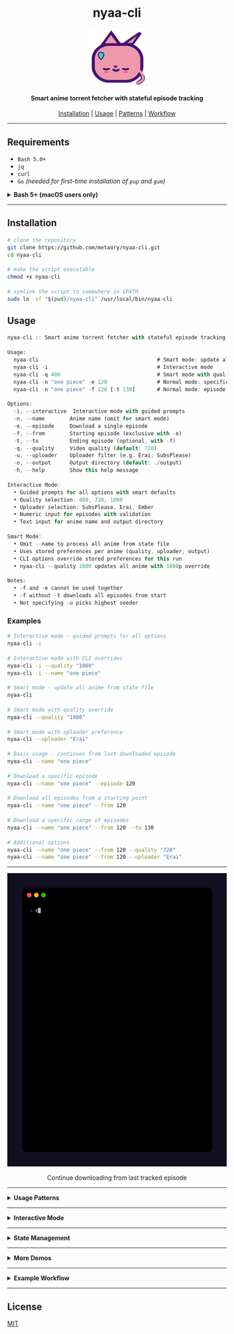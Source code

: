 <div align="center">
    <h1>nyaa-cli</h1>
    <img src=".github/logo.svg" alt="nyaa-cli" width="128" height="128">
    <h4>Smart anime torrent fetcher with stateful episode tracking</h4>
</div>

<p align="center">
  <a href="#installation">Installation</a> |
  <a href="#usage">Usage</a> |
  <a href="#usage-patterns">Patterns</a> |
  <a href="#example-workflow">Workflow</a>
</p>

---

## Requirements

- `Bash 5.0+`
- `jq`
- `curl`
- `Go` _(needed for first-time installation of `pup` and `gum`)_

<details>
<summary><strong>Bash 5+ (macOS users only)</strong></summary>

This script requires <strong>Bash 5.0 or later</strong>.

On macOS, the default <code>/bin/bash</code> is too old.
Install the latest Bash with Homebrew:

```sh
brew install bash
```

Then, either:

- Run the script with the full path:

  ```sh
  /opt/homebrew/bin/bash ./nyaa-cli ...
  ```

- Or, add Homebrew Bash to your PATH (Apple Silicon):

  ```sh
  echo 'export PATH="/opt/homebrew/bin:$PATH"' >> ~/.zshrc
  source ~/.zshrc
  ```

  (For Intel Macs, use <code>/usr/local/bin</code>)

Check your Bash version:

```sh
bash --version
```

It should say `5.x` or later

</details>

---

## Installation

```sh
# clone the repository
git clone https://github.com/metaory/nyaa-cli.git
cd nyaa-cli

# make the script executable
chmod +x nyaa-cli

# symlink the script to somewhere in $PATH
sudo ln -sf "$(pwd)/nyaa-cli" /usr/local/bin/nyaa-cli
```

## Usage

```dart
nyaa-cli :: Smart anime torrent fetcher with stateful episode tracking

Usage:
  nyaa-cli                                      # Smart mode: update all anime
  nyaa-cli -i                                   # Interactive mode
  nyaa-cli -q 480                               # Smart mode with quality override
  nyaa-cli -n "one piece" -e 120                # Normal mode: specific episode
  nyaa-cli -n "one piece" -f 120 [-t 130]       # Normal mode: episode range

Options:
  -i, --interactive  Interactive mode with guided prompts
  -n, --name        Anime name (omit for smart mode)
  -e, --episode     Download a single episode
  -f, --from        Starting episode (exclusive with -e)
  -t, --to          Ending episode (optional, with -f)
  -q, --quality     Video quality (default: 720)
  -u, --uploader    Uploader filter (e.g. Erai, SubsPlease)
  -o, --output      Output directory (default: ./output)
  -h, --help        Show this help message

Interactive Mode:
  • Guided prompts for all options with smart defaults
  • Quality selection: 480, 720, 1080
  • Uploader selection: SubsPlease, Erai, Ember
  • Numeric input for episodes with validation
  • Text input for anime name and output directory

Smart Mode:
  • Omit --name to process all anime from state file
  • Uses stored preferences per anime (quality, uploader, output)
  • CLI options override stored preferences for this run
  • nyaa-cli --quality 1080 updates all anime with 1080p override

Notes:
  • -f and -e cannot be used together
  • -f without -t downloads all episodes from start
  • Not specifying -u picks highest seeder
```

### Examples

```bash
# Interactive mode - guided prompts for all options
nyaa-cli -i

# Interactive mode with CLI overrides
nyaa-cli -i --quality "1080"
nyaa-cli -i --name "one piece"

# Smart mode - update all anime from state file
nyaa-cli

# Smart mode with quality override
nyaa-cli --quality "1080"

# Smart mode with uploader preference
nyaa-cli --uploader "Erai"

# Basic usage - continues from last downloaded episode
nyaa-cli --name "one piece"

# Download a specific episode
nyaa-cli --name "one piece" --episode 120

# Download all episodes from a starting point
nyaa-cli --name "one piece" --from 120

# Download a specific range of episodes
nyaa-cli --name "one piece" --from 120 --to 130

# Additional options
nyaa-cli --name "one piece" --from 120 --quality "720"
nyaa-cli --name "one piece" --from 120 --uploader "Erai"
```

---

<div align="center">
   <img src=".github/demos/auto-continue.gif" alt="Auto-Continue">
   <p>Continue downloading from last tracked episode</p>
</div>

---

<details id="usage-patterns">
<summary><strong>Usage Patterns</strong></summary>

The script supports six main usage patterns:

1. **Interactive Mode** (`--interactive` or `-i`)
   - Guided prompts for all options with smart defaults
   - Quality selection: 480, 720, 1080
   - Uploader selection: SubsPlease, Erai, Ember, Any
   - Episode mode selection: Single, Range, From-to-present, Smart mode
   - CLI options override interactive prompts
   - Example: `nyaa-cli -i` or `nyaa-cli -i --quality 1080`

2. **Smart Mode** (no `--name` provided)
   - Updates all anime from the state file automatically
   - Uses stored preferences (quality, uploader) per anime
   - CLI options override stored preferences for this run
   - Example: `nyaa-cli` or `nyaa-cli --quality 1080`

3. **Continue from Last Episode** (`--name` only)
   - Automatically continues from the last downloaded episode
   - If no previous episodes found, starts from episode 1
   - Uses state file to track progress

4. **Single Episode** (`--episode`)
   - Downloads a specific episode
   - Cannot be used with `--from` or `--to`
   - Example: `--episode 120`

5. **From Episode to Present** (`--from` without `--to`)
   - Downloads all available episodes from the starting point
   - Continues until no more episodes are found
   - Example: `--from 120`

6. **Episode Range** (`--from` and `--to`)
   - Downloads episodes within a specific range
   - `--to` must be greater than `--from`
   - Example: `--from 120 --to 130`
   </details>

---

<details>
<summary><strong>Interactive Mode</strong></summary>

The interactive mode provides a user-friendly interface for configuring downloads with guided prompts. It's perfect for users who prefer a step-by-step approach or want to explore all available options.

### Features

- **Smart Defaults**: Uses current values and stored preferences as defaults
- **CLI Override Support**: Any CLI arguments override interactive prompts
- **Input Validation**: All inputs are validated before proceeding
- **Episode Mode Selection**: Choose between single episode, range, from-to-present, or smart mode

### Example Interactive Session

```bash
$ nyaa-cli -i

🔘 Entering interactive mode...

? Enter anime name (e.g., one piece) › one piece
? Select video quality › 720
? Select uploader (Any = highest seeder) › SubsPlease
? Select episode mode › Single episode
? Enter episode number › 120
? Enter output directory › ./output

🔘 Interactive mode configuration complete

╭─[ NYAA CLI ]────────────────╴───╶╴──╶╴╴
│ Quality     : 720
│ Uploader    : SubsPlease
│ Name        : one+piece
│ From        : 120
│ To          : 120
│ Output      : ./output
╰─────────────────────────────────╴─╴─╴╴╴╴
```

### CLI Override Examples

```bash
# Override quality in interactive mode
nyaa-cli -i --quality 1080

# Override anime name in interactive mode
nyaa-cli -i --name "solo leveling"

# Override multiple options
nyaa-cli -i --quality 1080 --uploader "Erai" --output "/path/to/torrents"
```

</details>

---

<details>
<summary><strong>State Management</strong></summary>

The script maintains a state file at `~/.local/state/nyaa-cli/progress` to track the last downloaded episode for each anime. The state file is a TSV (Tab-Separated Values) file where:

- First column: Normalized anime name
- Second column: Last downloaded episode number

Example state file:

```
one+piece 1278
solo+leveling 18
witch+watch 21 quality:480
```

The state is automatically updated whenever an episode is downloaded, and is used to:

- Continue from the last downloaded episode when no episode is specified
- Track progress across multiple runs
- Start from episode 1 for new anime

</details>

---

<details>
<summary><strong>More Demos</strong></summary>
<div align="center">
   <div>
      <h3>Single Episode</h3>
      <img src=".github/demos/single-episode.gif" alt="Single Episode" width="90%">
      <p>Download a specific episode by number</p>
   </div>
   <hr>
   <div>
      <h3>Episode Range</h3>
      <img src=".github/demos/range.gif" alt="Episode Range" width="90%">
      <p>Download multiple episodes within a range</p>
   </div>
   <hr>
   <div>
      <h3>From Episode</h3>
      <img src=".github/demos/from-episode.gif" alt="From" width="90%">
      <p>Download all episodes from a starting point</p>
   </div>
  <div>
    <h3>Smart Mode</h3>
    <img src=".github/demos/smart-mode.gif" alt="Smart Mode">
    <p>Download all anime episodes with stored preferences</p>
  </div>
</div>
</details>

---

<details id="example-workflow">
<summary><strong>Example Workflow</strong></summary>

You can use `nyaa-cli` to automate your anime downloads with a torrent client that supports directory watching. For example, with **rtorrent**, you can configure it to watch a directory for new `.torrent` files. When a torrent file is placed there, rtorrent will automatically start downloading it.

A typical workflow:

1. Configure your torrent client (e.g., rtorrent) to watch a directory (e.g., `~/watch/torrents`).

2. Create a script to download new episodes (e.g., `~/bin/update-anime.sh`):

   ```sh
   #!/bin/bash

   # Update One Piece
   nyaa-cli --name "one piece" --output ~/watch/torrents

   # Update Solo Leveling
   nyaa-cli --name "solo leveling" --output ~/watch/torrents
   ```

3. Make the script executable:

   ```sh
   chmod +x ~/bin/update-anime.sh
   ```

4. Add a weekly cronjob to run the script (e.g., every Sunday at 2 AM):

   ```sh
   # Edit crontab
   crontab -e

   # Add this line
   0 2 * * 0 ~/bin/update-anime.sh
   ```

The script will:

- Use the state file to automatically continue from the last downloaded episode
- Download new episodes if available
- Save torrent files with normalized filenames (lowercase, no spaces, no special characters)
- Your torrent client will pick up the new files and start downloading automatically

Many other torrent clients also support directory watching for automation.

</details>

---

## License

[MIT](LICENSE)
